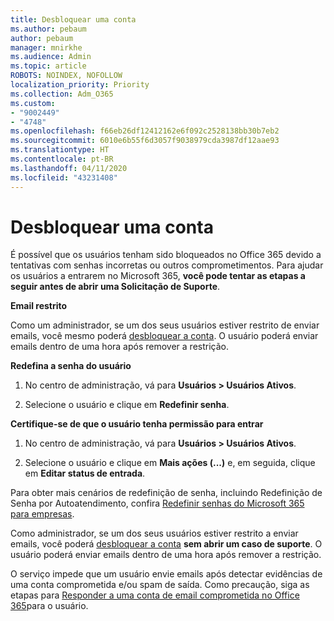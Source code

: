 ```yaml
---
title: Desbloquear uma conta
ms.author: pebaum
author: pebaum
manager: mnirkhe
ms.audience: Admin
ms.topic: article
ROBOTS: NOINDEX, NOFOLLOW
localization_priority: Priority
ms.collection: Adm_O365
ms.custom:
- "9002449"
- "4748"
ms.openlocfilehash: f66eb26df12412162e6f092c2528138bb30b7eb2
ms.sourcegitcommit: 6010e6b55f6d3057f9038979cda3987df12aae93
ms.translationtype: HT
ms.contentlocale: pt-BR
ms.lasthandoff: 04/11/2020
ms.locfileid: "43231408"
---
```

# <a name="unlocking-an-account"></a>Desbloquear uma conta

É possível que os usuários tenham sido bloqueados no Office 365 devido a tentativas com senhas incorretas ou outros comprometimentos. Para ajudar os usuários a entrarem no Microsoft 365, **você pode tentar as etapas a seguir antes de abrir uma Solicitação de Suporte**. 

**Email restrito**

Como um administrador, se um dos seus usuários estiver restrito de enviar emails, você mesmo poderá [desbloquear a conta](https://docs.microsoft.com/microsoft-365/security/office-365-security/removing-user-from-restricted-users-portal-after-spam). O usuário poderá enviar emails dentro de uma hora após remover a restrição.

**Redefina a senha do usuário**

1. No centro de administração, vá para **Usuários > Usuários Ativos**.

2. Selecione o usuário e clique em **Redefinir senha**.

**Certifique-se de que o usuário tenha permissão para entrar**

1. No centro de administração, vá para **Usuários > Usuários Ativos**.

2. Selecione o usuário e clique em **Mais ações (...)** e, em seguida, clique em **Editar status de entrada**.

Para obter mais cenários de redefinição de senha, incluindo Redefinição de Senha por Autoatendimento, confira [Redefinir senhas do Microsoft 365 para empresas](https://docs.microsoft.com/microsoft-365/admin/add-users/reset-passwords?view=o365-worldwide).


Como administrador, se um dos seus usuários estiver restrito a enviar emails, você poderá [desbloquear a conta](https://docs.microsoft.com/microsoft-365/security/office-365-security/removing-user-from-restricted-users-portal-after-spam) **sem abrir um caso de suporte**. O usuário poderá enviar emails dentro de uma hora após remover a restrição.

O serviço impede que um usuário envie emails após detectar evidências de uma conta comprometida e/ou spam de saída. Como precaução, siga as etapas para [Responder a uma conta de email comprometida no Office 365](https://docs.microsoft.com/office365/securitycompliance/responding-to-a-compromised-email-account)para o usuário.
